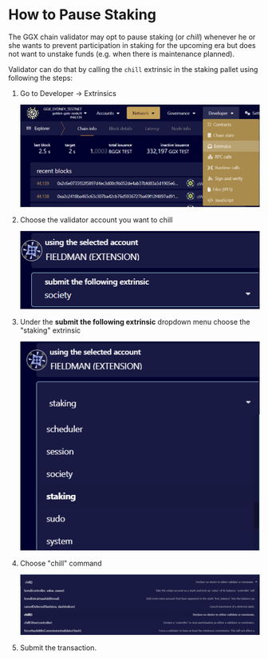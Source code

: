 # How to Pause Staking

The GGX chain validator may opt to pause staking (or *chill*) whenever he or she wants to prevent participation in staking for the upcoming era but does not want to unstake funds (e.g. when there is maintenance planned).

Validator can do that by calling the `chill` extrinsic in the staking pallet using following the steps:

1.  Go to Developer &rarr; Extrinsics

    ![](../../assets/how-to-chill/extrinsics.png "Developer -> Extrinsics")

2.  Choose the validator account you want to chill

    ![](../../assets/how-to-chill/choose-the-validator-account-you-want-to-chill.png "Choose the validator account you want to chill")

3.  Under the **submit the following extrinsic** dropdown menu choose the "staking" extrinsic

    ![](../../assets/how-to-chill/staking-extrinsic.png "staking extrinsic")

4.  Choose "chill" command

    ![](../../assets/how-to-chill/chill-command.png "chill command")

5.  Submit the transaction.

